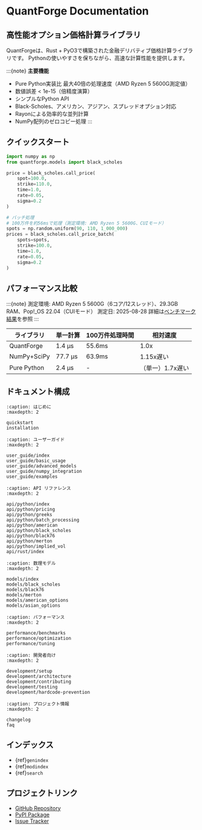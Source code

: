 # QuantForge Documentation

## 高性能オプション価格計算ライブラリ

QuantForgeは、Rust + PyO3で構築された金融デリバティブ価格計算ライブラリです。
Pythonの使いやすさを保ちながら、高速な計算性能を提供します。

:::{note}
**主要機能**
- Pure Python実装比 最大40倍の処理速度（AMD Ryzen 5 5600G測定値）
- 数値誤差 < 1e-15（倍精度演算）
- シンプルなPython API
- Black-Scholes、アメリカン、アジアン、スプレッドオプション対応
- Rayonによる効率的な並列計算
- NumPy配列のゼロコピー処理
:::

## クイックスタート

```python
import numpy as np
from quantforge.models import black_scholes

price = black_scholes.call_price(
    spot=100.0,
    strike=110.0,
    time=1.0,
    rate=0.05,
    sigma=0.2
)

# バッチ処理
# 100万件を約56msで処理（測定環境: AMD Ryzen 5 5600G、CUIモード）
spots = np.random.uniform(90, 110, 1_000_000)
prices = black_scholes.call_price_batch(
    spots=spots,
    strike=100.0,
    time=1.0,
    rate=0.05,
    sigma=0.2
)
```

## パフォーマンス比較

:::{note}
測定環境: AMD Ryzen 5 5600G（6コア/12スレッド）、29.3GB RAM、Pop!_OS 22.04（CUIモード）
測定日: 2025-08-28
詳細は[ベンチマーク結果](performance/benchmarks.md)を参照
:::

| ライブラリ | 単一計算 | 100万件処理時間 | 相対速度 |
|------------|----------|----------------|----------|
| QuantForge | 1.4 μs | 55.6ms | 1.0x |
| NumPy+SciPy | 77.7 μs | 63.9ms | 1.15x遅い |
| Pure Python | 2.4 μs | - | （単一）1.7x遅い |

## ドキュメント構成

```{toctree}
:caption: はじめに
:maxdepth: 2

quickstart
installation
```

```{toctree}
:caption: ユーザーガイド
:maxdepth: 2

user_guide/index
user_guide/basic_usage
user_guide/advanced_models
user_guide/numpy_integration
user_guide/examples
```

```{toctree}
:caption: API リファレンス
:maxdepth: 2

api/python/index
api/python/pricing
api/python/greeks
api/python/batch_processing
api/python/american
api/python/black_scholes
api/python/black76
api/python/merton
api/python/implied_vol
api/rust/index
```

```{toctree}
:caption: 数理モデル
:maxdepth: 2

models/index
models/black_scholes
models/black76
models/merton
models/american_options
models/asian_options
```

```{toctree}
:caption: パフォーマンス
:maxdepth: 2

performance/benchmarks
performance/optimization
performance/tuning
```

```{toctree}
:caption: 開発者向け
:maxdepth: 2

development/setup
development/architecture
development/contributing
development/testing
development/hardcode-prevention
```

```{toctree}
:caption: プロジェクト情報
:maxdepth: 2

changelog
faq
```

## インデックス

* {ref}`genindex`
* {ref}`modindex`
* {ref}`search`

## プロジェクトリンク

- [GitHub Repository](https://github.com/yourusername/quantforge)
- [PyPI Package](https://pypi.org/project/quantforge/)
- [Issue Tracker](https://github.com/yourusername/quantforge/issues)
